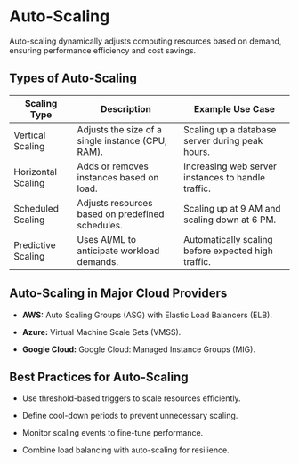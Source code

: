 # Auto-Scaling

Auto-scaling dynamically adjusts computing resources based on demand, ensuring performance efficiency and cost savings.

## Types of Auto-Scaling

|Scaling Type|Description|Example Use Case|
|------------|-----------|---------------|
|Vertical Scaling|Adjusts the size of a single instance (CPU, RAM).|Scaling up a database server during peak hours.|
|Horizontal Scaling|Adds or removes instances based on load.|Increasing web server instances to handle traffic.|
|Scheduled Scaling|Adjusts resources based on predefined schedules.|Scaling up at 9 AM and scaling down at 6 PM.|
|Predictive Scaling|Uses AI/ML to anticipate workload demands.|Automatically scaling before expected high traffic.|

## Auto-Scaling in Major Cloud Providers

*   **AWS:** Auto Scaling Groups (ASG) with Elastic Load Balancers (ELB).

*   **Azure:** Virtual Machine Scale Sets (VMSS).

*   **Google Cloud:** Google Cloud: Managed Instance Groups (MIG).

## Best Practices for Auto-Scaling

*   Use threshold-based triggers to scale resources efficiently.

*   Define cool-down periods to prevent unnecessary scaling.

*   Monitor scaling events to fine-tune performance.

*   Combine load balancing with auto-scaling for resilience.